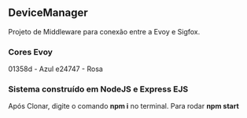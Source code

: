 ## DeviceManager
Projeto de Middleware para conexão entre a Evoy e Sigfox.

### Cores Evoy
01358d - Azul
e24747 - Rosa

### Sistema construído em NodeJS e Express EJS
 Após Clonar, digite o comando **npm i** no terminal.
Para rodar **npm start**
